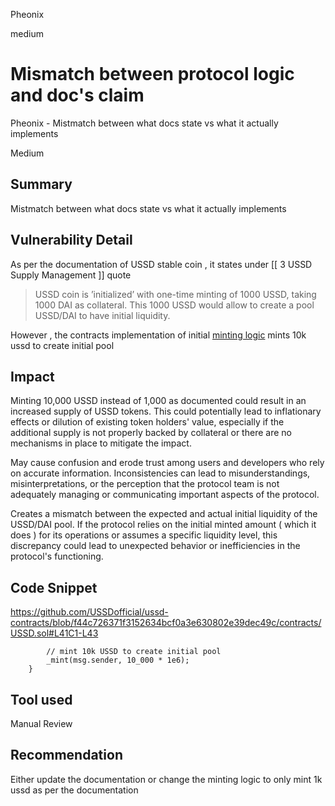 Pheonix

medium

# Mismatch between protocol logic and doc's claim

Pheonix - Mistmatch between what docs state vs what it actually implements  

Medium 
## Summary
Mistmatch between what docs state vs what it actually implements 

## Vulnerability Detail
As per the documentation of USSD stable coin , it states under [[ 3 USSD Supply Management ]] quote 
>USSD coin is ’initialized’ with one-time minting of 1000 USSD, taking 1000
>DAI as collateral. This 1000 USSD would allow to create a pool USSD/DAI to
>have initial liquidity. 

However , the contracts implementation of initial [minting logic](https://github.com/USSDofficial/ussd-contracts/blob/f44c726371f3152634bcf0a3e630802e39dec49c/contracts/USSD.sol#L42-L43) mints 10k ussd to create initial pool 

## Impact
Minting 10,000 USSD instead of 1,000 as documented could result in an increased supply of USSD tokens. This could potentially lead to inflationary effects or dilution of existing token holders' value, especially if the additional supply is not properly backed by collateral or there are no mechanisms in place to mitigate the impact.

May cause confusion and erode trust among users and developers who rely on accurate information. Inconsistencies can lead to misunderstandings, misinterpretations, or the perception that the protocol team is not adequately managing or communicating important aspects of the protocol.

Creates a mismatch between the expected and actual initial liquidity of the USSD/DAI pool. If the protocol relies on the initial minted amount ( which it does ) for its operations or assumes a specific liquidity level, this discrepancy could lead to unexpected behavior or inefficiencies in the protocol's functioning.

## Code Snippet
https://github.com/USSDofficial/ussd-contracts/blob/f44c726371f3152634bcf0a3e630802e39dec49c/contracts/USSD.sol#L41C1-L43
```solidity 
        // mint 10k USSD to create initial pool
        _mint(msg.sender, 10_000 * 1e6);
    }
```

## Tool used

Manual Review

## Recommendation
Either update the documentation or change the minting logic to only mint 1k ussd as per the documentation 

